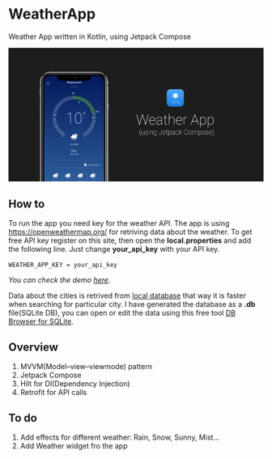 # WeatherApp 
Weather App written in Kotlin, using Jetpack Compose

<p align="center">
    <img src="https://github.com/slaviboy/RepositoryImages/blob/main/apps/weather_app_home.png?raw=true" alt="Image"   />
</p>
 
## How to
To run the app you need key for the weather API. The app is using https://openweathermap.org/ for retriving data about the weather. To get free API key register on this site, then open the **local.properties** and add the following line. Just change **your_api_key** with your API key.
```
WEATHER_APP_KEY = your_api_key
```

_*You can check the demo [here](https://www.youtube.com/watch?v=O0efgKq0xOI).*_

Data about the cities is retrived from [local database](https://github.com/slaviboy/WeatherApp/tree/master/app/src/main/assets/database) that way it is faster when searching for particular city. I have generated the database as a **.db** file(SQLite DB), you can open or edit the data using this free tool [DB Browser for SQLite](https://github.com/sqlitebrowser/sqlitebrowser).

## Overview
1) MVVM(Model–view–viewmode) pattern
2) Jetpack Compose
3) Hilt for DI(Dependency Injection)
4) Retrofit for API calls

## To do
1) Add effects for different weather: Rain, Snow, Sunny, Mist...
2) Add Weather widget fro the app
